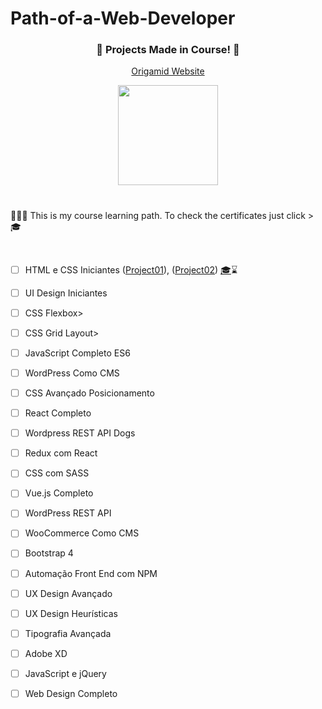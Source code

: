 # Path-of-a-Web-Developer

<h3 align="center">🐺 Projects Made in Course! 🐺</h3>
<p align="center">
	<a href="https://www.origamid.com/">
		Origamid Website 
	</a>
</p>

<div align="center">
	<img height="160px" src="https://user-images.githubusercontent.com/98053054/151735995-72fd203d-3849-4f6c-a50f-985e2bf12d30.png" />
</div>

<h1 align="center">
  
</h1>

👨🏻‍💻 This is my course learning path. To check the certificates just click > 🎓

<br>

<!-- Para adicionar o certificado no final de cada curso concluído <a target="_blank" href="https://www.origamid.com/certificate//"  title="Certificate">🎓</a>  e adicionar o white_check_mark para finalizado e o o white_square_button para cursos em andamento-->

- [ ] HTML e CSS Iniciantes (<a href="https://jevemozer.github.io/project-bikcraft/">Project01</a>), (<a href="https://jevemozer.github.io/project-portfolio/">Project02</a>) <a target="_blank" href="https://www.origamid.com/certificate//"  title="Certificate">🎓</a>:hourglass: </p>
- [ ] UI Design Iniciantes</p>
- [ ] CSS Flexbox></p>
- [ ] CSS Grid Layout></p>
- [ ] JavaScript Completo ES6</p>
- [ ] WordPress Como CMS</p>
- [ ] CSS Avançado Posicionamento</p>
- [ ] React Completo</p>
- [ ] Wordpress REST API Dogs</p>
- [ ] Redux com React</p>
- [ ] CSS com SASS</p>
- [ ] Vue.js Completo</p>
- [ ] WordPress REST API</p>
- [ ] WooCommerce Como CMS</p>
- [ ] Bootstrap 4</p>
- [ ] Automação Front End com NPM</p>
- [ ] UX Design Avançado</p>
- [ ] UX Design Heurísticas</p>
- [ ] Tipografia Avançada</p>
- [ ] Adobe XD</p>
- [ ] JavaScript e jQuery</p>
- [ ] Web Design Completo</p>

